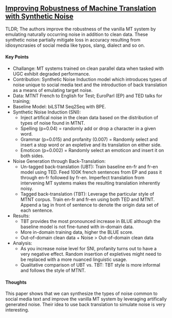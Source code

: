 ## [Improving Robustness of Machine Translation with Synthetic Noise](https://arxiv.org/abs/1902.09508)

TLDR; The authors improve the robustness of the vanilla MT system by emulating naturally occurring noise in addition to clean data. These synthetic noise partially mitigate loss in accuracy resulting from idiosyncrasies of social media like typos, slang, dialect and so on.

#### Key Points
- Challange: MT systems trained on clean parallel data when tasked with UGC exhibit degraded performance.
- Contribution: Synthetic Noise Induction model which introduces types of noise unique to social media text and the introduction of back translation as a means of emulating target noise.
- Data: MTNT French to English for Test; EuroParl (EP) and TED talks for training;
- Baseline Model: biLSTM Seq2Seq with BPE.
- Synthetic Noise Induction (SNI):
  - Inject artifical noise in the clean data based on the distribution of types of noise found in MTNT.
  - Spelling (p=0.04) = randomly add or drop a character in a given word.
  - Grammar (p=0.015) and profanity (0.007) = Randomly select and insert a stop word or an expletive and its translation on either side.
  - Emoticon (p=0.002) = Randomly select an emoticon and insert it on both sides.
- Noise Generation through Back-Translation:
  - Un-tagged back-translation (UBT): Train baseline en-fr and fr-en model using TED. Feed 100K french sentences from EP and pass it through en-fr followed by fr-en. Imperfect translation from intervening MT systems makes the resulting translation inherently noisy.
  - Tagged back-translation (TBT): Leverage the particular style of MTNT corpus. Train en-fr and fr-en using both TED and MTNT. Append a tag in front of sentence to denote the origin data set of each sentence.
- Results:
  - TBT provides the most pronounced increase in BLUE although the baseline model is not fine-tuned with in-domain data.
  - More in-domain training data, higher the BLUE score.
  - Out-of-domain clean data + Noise > Out-of-domain clean data
- Analysis:
  - As you increase noise level for SNI, profanity turns out to have a very negative effect. Random insertion of expletives might need to be replaced with a more nuanced linguistic usage.
  - Qualitative comparison of UBT vs. TBT: TBT style is more informal and follows the style of MTNT.

#### Thoughts
This paper shows that we can synthesize the types of noise common to social media text and improve the vanilla MT system by leveraging artifically generated noise. Their idea to use back translation to simulate noise is very interesting.
